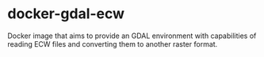 # docker-gdal-ecw
Docker image that aims to provide an GDAL environment with capabilities of reading ECW files and converting them to another raster format.

